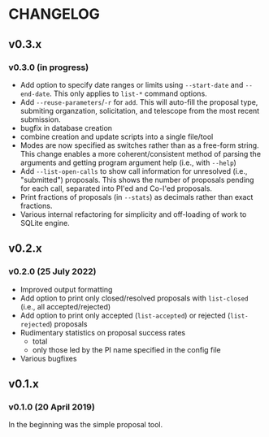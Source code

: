 # CHANGELOG

## v0.3.x

### v0.3.0 (in progress)

- Add option to specify date ranges or limits using `--start-date` and `--end-date`. This only applies to `list-*` command options.
- Add `--reuse-parameters`/`-r` for `add`. This will auto-fill the proposal type, submiting organzation, solicitation, and telescope from the most recent submission.
- bugfix in database creation
- combine creation and update scripts into a single file/tool
- Modes are now specified as switches rather than as a free-form string. This change enables a more coherent/consistent method of parsing the arguments and getting program argument help (i.e., with `--help`)
- Add `--list-open-calls` to show call information for unresolved (i.e., "submitted") proposals. This shows the number of proposals pending for each call, separated into PI'ed and Co-I'ed proposals.
- Print fractions of proposals (in `--stats`) as decimals rather than exact fractions.
- Various internal refactoring for simplicity and off-loading of work to SQLite engine.

## v0.2.x

### v0.2.0 (25 July 2022)

- Improved output formatting
- Add option to print only closed/resolved proposals with `list-closed` (i.e., all accepted/rejected)
- Add option to print only accepted (`list-accepted`) or rejected (`list-rejected`) proposals
- Rudimentary statistics on proposal success rates
    - total
    - only those led by the PI name specified in the config file
- Various bugfixes

## v0.1.x

### v0.1.0 (20 April 2019)

In the beginning was the simple proposal tool.
